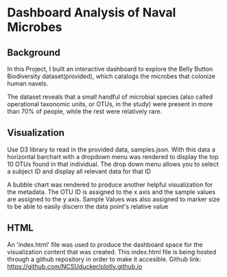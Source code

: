 # Dashboard Analysis of Naval Microbes

## Background

In this Project, I built an interactive dashboard to explore the Belly Button Biodiversity dataset(provided), which catalogs the microbes that colonize human navels.

The dataset reveals that a small handful of microbial species (also called operational taxonomic units, or OTUs, in the study) were present in more than 70% of people, while the rest were relatively rare.

## Visualization

Use D3 library to read in the provided data, samples.json. With this data a horizontal barchart with a dropdown menu was rendered to display the top 10 OTUs found in that individual. The drop down menu allows you to select a subject ID and display all relevant data for that ID

A bubble chart was rendered to produce another helpful visualization for the metadata. The OTU ID is assigned to the x axis and the sample values are assigned to the y axis. Sample Values was also assigned to marker size to be able to easily discern the data point's relative value

## HTML

An 'index.html' file was used to produce the dashboard space for the visualization content that was created. This index.html file is being hosted through a github repository in order to make it accesible. Github link: https://github.com/NCSUducker/plotly.github.io
